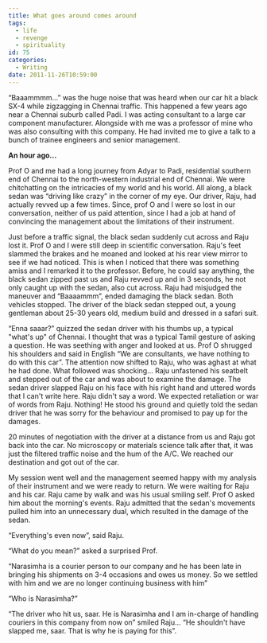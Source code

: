 ```yaml
---
title: What goes around comes around
tags:
  - life
  - revenge
  - spirituality
id: 75
categories:
  - Writing
date: 2011-11-26T10:59:00
---
```


“Baaammmm...” was the huge noise that was heard when our car hit a black SX-4 while zigzagging in Chennai traffic. This happened a few years ago near a Chennai suburb called Padi. I was acting consultant to a large car component manufacturer. Alongside with me was a professor of mine who was also consulting with this company. He had invited me to give a talk to a bunch of trainee engineers and senior management.

<!--more-->

**An hour ago...**

Prof O and me had a long journey from Adyar to Padi, residential southern end of Chennai to the north-western industrial end of Chennai. We were chitchatting on the intricacies of my world and his world. All along, a black sedan was “driving like crazy” in the corner of my eye. Our driver, Raju, had actually revved up a few times. Since, prof O and I were so lost in our conversation, neither of us paid attention, since I had a job at hand of convincing the management about the limitations of their instrument.

Just before a traffic signal, the black sedan suddenly cut across and Raju lost it. Prof O and I were still deep in scientific conversation. Raju's feet slammed the brakes and he moaned and looked at his rear view mirror to see if we had noticed. This is
when I noticed that there was something amiss and I remarked it to the professor. Before, he could say anything, the black sedan
zipped past us and Raju revved up and in 3 seconds, he not only caught up with the sedan, also cut across. Raju had misjudged the maneuver and “Baaaammm”, ended damaging the black sedan. Both vehicles stopped. The driver of the black sedan stepped out, a young gentleman about 25-30 years old, medium build and dressed in a safari suit.

“Enna saaar?” quizzed the sedan driver with his thumbs up, a typical "what's up" of Chennai. I thought that was a typical Tamil gesture of asking a question. He was seething with anger and looked at us. Prof O shrugged his shoulders and said in English “We are consultants, we have nothing to do with this car”. The attention now shifted to Raju, who was aghast at what he had done. What followed was shocking... Raju unfastened his seatbelt and stepped out of the car and was about to examine the damage. The sedan driver slapped Raju on his face with his right hand and uttered words that I can't write here. Raju didn't say a word. We expected retaliation or war of words from Raju. Nothing! He stood his ground and quietly told the sedan driver that he was
sorry for the behaviour and promised to pay up for the damages.

20 minutes of negotiation with the driver at a distance from us and Raju got back into the car. No microscopy or materials science talk after that, it was just the filtered traffic noise and the hum of the A/C. We reached our destination and got out of the car.

My session went well and the management seemed happy with my analysis of their instrument and we were ready to return. We were waiting for Raju and his car. Raju came by walk and was his usual smiling self. Prof O asked him about the morning's events. Raju admitted that the sedan's movements pulled him into an unnecessary dual, which resulted in the damage of the sedan.

“Everything's even now”, said Raju.

“What do you mean?” asked a surprised Prof.

“Narasimha is a courier person to our company and he has been late in bringing his shipments on 3-4 occasions and owes us money. So we settled with him and we are no longer continuing business with him”

“Who is Narasimha?”

“The driver who hit us, saar. He is Narasimha and I am in-charge of handling couriers in this company from now on” smiled Raju... “He shouldn't have slapped me, saar. That is why he is paying for this”.
